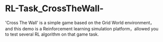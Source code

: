 # RL-Task_CrossTheWall-
'Cross The Wall' is a simple game based on the Grid World environment，and this demo is a Reinforcement learning simulation platform，allowed you to test several RL algorithm on that game task. 
